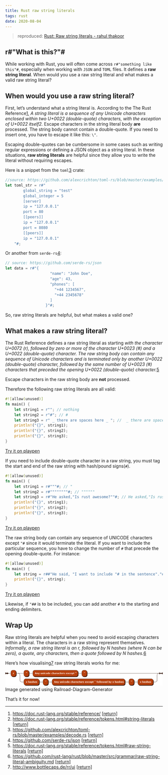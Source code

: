 ```yaml
---
title: Rust raw string literals
tags: rust
date: 2020-08-04
---
```


> reproduced: [Rust: Raw string literals - rahul thakoor](https://rahul-thakoor.github.io/rust-raw-string-literals/)

## r#"What is this?"#

While working with Rust, you will often come across `r#"something like this"#`, especially when working with `JSON` and `TOML` files. It defines a **raw string literal**. When would you use a raw string literal and what makes a valid raw string literal?

## When would you use a raw string literal?

First, let’s understand what a string literal is. According to the The Rust Reference[1](https://rahul-thakoor.github.io/rust-raw-string-literals/#fn:1), _A string literal is a sequence of any Unicode characters enclosed within two U+0022 (double-quote) characters, with the exception of U+0022 itself2._ Escape characters in the string literal body **are** processed. The string body cannot contain a double-quote. If you need to insert one, you have to escape it like this: `\"`.

Escaping double-quotes can be cumbersome in some cases such as writing regular expressions or defining a JSON object as a string literal. In these situations, **raw string literals** are helpful since they allow you to write the literal without requiring escapes.

Here is a snippet from the `toml`[3](https://rahul-thakoor.github.io/rust-raw-string-literals/#fn:4) crate:

```rust
//source: https://github.com/alexcrichton/toml-rs/blob/master/examples/decode.rs
let toml_str = r#"
        global_string = "test"
        global_integer = 5
        [server]
        ip = "127.0.0.1"
        port = 80
        [[peers]]
        ip = "127.0.0.1"
        port = 8080
        [[peers]]
        ip = "127.0.0.1"
    "#;
```

Or another from `serde-rs`[4](https://rahul-thakoor.github.io/rust-raw-string-literals/#fn:5):

```rust
// source: https://github.com/serde-rs/json
let data = r#"{
                    "name": "John Doe",
                    "age": 43,
                    "phones": [
                      "+44 1234567",
                      "+44 2345678"
                    ]
                  }"#;

```

So, raw string literals are helpful, but what makes a valid one?

## What makes a raw string literal?

The Rust Reference defines a raw string literal as starting _with the character U+0072 (r), followed by zero or more of the character U+0023 (#) and a U+0022 (double-quote) character. The raw string body can contain any sequence of Unicode characters and is terminated only by another U+0022 (double-quote) character, followed by the same number of U+0023 (#) characters that preceded the opening U+0022 (double-quote) character._[5](https://rahul-thakoor.github.io/rust-raw-string-literals/#fn:3)

Escape characters in the raw string body are **not** processed.

Therefore the following raw string literals are all valid:

```rust
#![allow(unused)]
fn main() {
    let string1 = r""; // nothing
    let string2 = r"#"; // #
    let string3 = r" _ there are spaces here _ "; //  _ there are spaces here _
    println!("{}", string1);
    println!("{}", string2);
    println!("{}", string3);
}
```

[Try it on playpen](https://play.rust-lang.org/?gist=f07fe1a2603fb07a12ca572e639c9328)

If you need to include double-quote character in a raw string, you must tag the start and end of the raw string with hash/pound signs(`#`).

```rust
#![allow(unused)]
fn main() {
    let string1 = r#"""#; // "
    let string2 = r#""""""""#; // """"""
    let string3 = r#"He asked,"Is rust awesome?""#; // He asked,"Is rust awesome?"
    println!("{}", string1);
    println!("{}", string2);
    println!("{}", string3);
}
```

[Try it on playpen](https://play.rust-lang.org/?gist=3e109456fcdd387c6789c0d3ada68194)

The raw string body can contain any sequence of UNICODE characters except `"#` since it would terminate the literal. If you want to include the particular sequence, you have to change the number of `#` that precede the opening double-quote. For instance:

```rust
#![allow(unused)]
fn main() {
    let string = r##"He said, "I want to include "# in the sentence"."##; // " He said, "I want to include "# in the sentence".
    println!("{}", string);
}
```

[Try it on playpen](https://play.rust-lang.org/?gist=2dc72c16c57c4fd594bb648bd30452a4)

Likewise, if `"##` is to be included, you can add another `#` to the starting and ending delimiters.

## Wrap Up

Raw string literals are helpful when you need to avoid escaping characters within a literal. The characters in a raw string represent themselves. _Informally, a raw string literal is an r, followed by N hashes (where N can be zero), a quote, any characters, then a quote followed by N hashes._[6](https://rahul-thakoor.github.io/rust-raw-string-literals/#fn:6)

Here’s how visualising[7](https://rahul-thakoor.github.io/rust-raw-string-literals/#fn:7) raw string literals works for me:

![Raw string literal railroad](rust-raw-string/rust_raw_string.png)Image generated using Railroad-Diagram-Generator

That’s it for now!

---

1. https://doc.rust-lang.org/stable/reference/ [[return\]](https://rahul-thakoor.github.io/rust-raw-string-literals/#fnref:1)
2. https://doc.rust-lang.org/stable/reference/tokens.html#string-literals [[return\]](https://rahul-thakoor.github.io/rust-raw-string-literals/#fnref:2)
3. https://github.com/alexcrichton/toml-rs/blob/master/examples/decode.rs [[return\]](https://rahul-thakoor.github.io/rust-raw-string-literals/#fnref:4)
4. https://github.com/serde-rs/json [[return\]](https://rahul-thakoor.github.io/rust-raw-string-literals/#fnref:5)
5. https://doc.rust-lang.org/stable/reference/tokens.html#raw-string-literals [[return\]](https://rahul-thakoor.github.io/rust-raw-string-literals/#fnref:3)
6. https://github.com/rust-lang/rust/blob/master/src/grammar/raw-string-literal-ambiguity.md [[return\]](https://rahul-thakoor.github.io/rust-raw-string-literals/#fnref:6)
7. http://www.bottlecaps.de/rr/ui [[return\]](https://rahul-thakoor.github.io/rust-raw-string-literals/#fnref:7)
